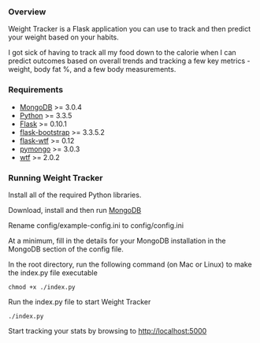 ### Overview

Weight Tracker is a Flask application you can use to track and then predict your weight based on your habits.

I got sick of having to track all my food down to the calorie when I can predict outcomes based on overall trends and tracking a few key metrics - weight, body fat %, and a few body measurements.

### Requirements

* [MongoDB](https://www.mongodb.org/) >= 3.0.4
* [Python](http://continuum.io/downloads) >= 3.3.5
* [Flask](http://flask.pocoo.org/) >= 0.10.1
* [flask-bootstrap](http://pythonhosted.org/Flask-Bootstrap/) >= 3.3.5.2
* [flask-wtf](https://flask-wtf.readthedocs.org/en/latest/) >= 0.12
* [pymongo](https://api.mongodb.org/python/current/) >= 3.0.3
* [wtf](https://pypi.python.org/pypi/WTForms) >= 2.0.2


### Running Weight Tracker

Install all of the required Python libraries.

Download, install and then run [MongoDB](https://www.mongodb.org/)

Rename config/example-config.ini to config/config.ini

At a minimum, fill in the details for your MongoDB installation in the MongoDB section of the config file.

In the root directory, run the following command (on Mac or Linux) to make the index.py file executable
  
    chmod +x ./index.py

Run the index.py file to start Weight Tracker

    ./index.py

Start tracking your stats by browsing to [http://localhost:5000](http://localhost:5000)
